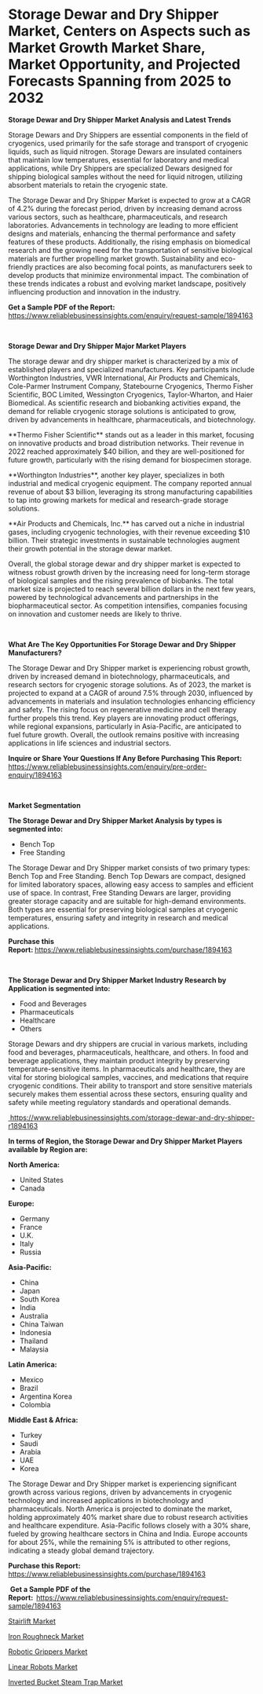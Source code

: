 <p><h1>Storage Dewar and Dry Shipper Market, Centers on Aspects such as Market Growth Market Share, Market Opportunity, and Projected Forecasts Spanning from 2025 to 2032</h1></p><p><strong>Storage Dewar and Dry Shipper Market Analysis and Latest Trends</strong></p>
<p><p>Storage Dewars and Dry Shippers are essential components in the field of cryogenics, used primarily for the safe storage and transport of cryogenic liquids, such as liquid nitrogen. Storage Dewars are insulated containers that maintain low temperatures, essential for laboratory and medical applications, while Dry Shippers are specialized Dewars designed for shipping biological samples without the need for liquid nitrogen, utilizing absorbent materials to retain the cryogenic state.</p><p>The Storage Dewar and Dry Shipper Market is expected to grow at a CAGR of 4.2% during the forecast period, driven by increasing demand across various sectors, such as healthcare, pharmaceuticals, and research laboratories. Advancements in technology are leading to more efficient designs and materials, enhancing the thermal performance and safety features of these products. Additionally, the rising emphasis on biomedical research and the growing need for the transportation of sensitive biological materials are further propelling market growth. Sustainability and eco-friendly practices are also becoming focal points, as manufacturers seek to develop products that minimize environmental impact. The combination of these trends indicates a robust and evolving market landscape, positively influencing production and innovation in the industry.</p></p>
<p><strong>Get a Sample PDF of the Report:&nbsp;</strong> <a href="https://www.reliablebusinessinsights.com/enquiry/request-sample/1894163?utm_campaign=97&utm_medium=2&utm_source=Github&utm_content=ia&utm_term=10042025&utm_id=storage-dewar-and-dry-shipper">https://www.reliablebusinessinsights.com/enquiry/request-sample/1894163</a></p>
<p>&nbsp;</p>
<p><strong>Storage Dewar and Dry Shipper Major Market Players</strong></p>
<p><p>The storage dewar and dry shipper market is characterized by a mix of established players and specialized manufacturers. Key participants include Worthington Industries, VWR International, Air Products and Chemicals, Cole-Parmer Instrument Company, Statebourne Cryogenics, Thermo Fisher Scientific, BOC Limited, Wessington Cryogenics, Taylor-Wharton, and Haier Biomedical. As scientific research and biobanking activities expand, the demand for reliable cryogenic storage solutions is anticipated to grow, driven by advancements in healthcare, pharmaceuticals, and biotechnology.</p><p>**Thermo Fisher Scientific** stands out as a leader in this market, focusing on innovative products and broad distribution networks. Their revenue in 2022 reached approximately $40 billion, and they are well-positioned for future growth, particularly with the rising demand for biospecimen storage.</p><p>**Worthington Industries**, another key player, specializes in both industrial and medical cryogenic equipment. The company reported annual revenue of about $3 billion, leveraging its strong manufacturing capabilities to tap into growing markets for medical and research-grade storage solutions.</p><p>**Air Products and Chemicals, Inc.** has carved out a niche in industrial gases, including cryogenic technologies, with their revenue exceeding $10 billion. Their strategic investments in sustainable technologies augment their growth potential in the storage dewar market.</p><p>Overall, the global storage dewar and dry shipper market is expected to witness robust growth driven by the increasing need for long-term storage of biological samples and the rising prevalence of biobanks. The total market size is projected to reach several billion dollars in the next few years, powered by technological advancements and partnerships in the biopharmaceutical sector. As competition intensifies, companies focusing on innovation and customer needs are likely to thrive.</p></p>
<p>&nbsp;</p>
<p><strong>What Are The Key Opportunities For Storage Dewar and Dry Shipper Manufacturers?</strong></p>
<p><p>The Storage Dewar and Dry Shipper market is experiencing robust growth, driven by increased demand in biotechnology, pharmaceuticals, and research sectors for cryogenic storage solutions. As of 2023, the market is projected to expand at a CAGR of around 7.5% through 2030, influenced by advancements in materials and insulation technologies enhancing efficiency and safety. The rising focus on regenerative medicine and cell therapy further propels this trend. Key players are innovating product offerings, while regional expansions, particularly in Asia-Pacific, are anticipated to fuel future growth. Overall, the outlook remains positive with increasing applications in life sciences and industrial sectors.</p></p>
<p><strong>Inquire or Share Your Questions If Any Before Purchasing This Report:</strong> <a href="https://www.reliablebusinessinsights.com/enquiry/pre-order-enquiry/1894163?utm_campaign=97&utm_medium=2&utm_source=Github&utm_content=ia&utm_term=10042025&utm_id=storage-dewar-and-dry-shipper">https://www.reliablebusinessinsights.com/enquiry/pre-order-enquiry/1894163</a></p>
<p>&nbsp;</p>
<p><strong>Market Segmentation</strong></p>
<p><strong>The Storage Dewar and Dry Shipper Market Analysis by types is segmented into:</strong></p>
<p><ul><li>Bench Top</li><li>Free Standing</li></ul></p>
<p><p>The Storage Dewar and Dry Shipper market consists of two primary types: Bench Top and Free Standing. Bench Top Dewars are compact, designed for limited laboratory spaces, allowing easy access to samples and efficient use of space. In contrast, Free Standing Dewars are larger, providing greater storage capacity and are suitable for high-demand environments. Both types are essential for preserving biological samples at cryogenic temperatures, ensuring safety and integrity in research and medical applications.</p></p>
<p><strong>Purchase this Report:&nbsp;</strong><a href="https://www.reliablebusinessinsights.com/purchase/1894163?utm_campaign=97&utm_medium=2&utm_source=Github&utm_content=ia&utm_term=10042025&utm_id=storage-dewar-and-dry-shipper">https://www.reliablebusinessinsights.com/purchase/1894163</a></p>
<p>&nbsp;</p>
<p><strong>The Storage Dewar and Dry Shipper Market Industry Research by Application is segmented into:</strong></p>
<p><ul><li>Food and Beverages</li><li>Pharmaceuticals</li><li>Healthcare</li><li>Others</li></ul></p>
<p><p>Storage Dewars and dry shippers are crucial in various markets, including food and beverages, pharmaceuticals, healthcare, and others. In food and beverage applications, they maintain product integrity by preserving temperature-sensitive items. In pharmaceuticals and healthcare, they are vital for storing biological samples, vaccines, and medications that require cryogenic conditions. Their ability to transport and store sensitive materials securely makes them essential across these sectors, ensuring quality and safety while meeting regulatory standards and operational demands.</p></p>
<p><a href="https://www.reliablebusinessinsights.com/storage-dewar-and-dry-shipper-r1894163?utm_campaign=97&utm_medium=2&utm_source=Github&utm_content=ia&utm_term=10042025&utm_id=storage-dewar-and-dry-shipper">&nbsp;https://www.reliablebusinessinsights.com/storage-dewar-and-dry-shipper-r1894163</a></p>
<p><strong>In terms of Region, the Storage Dewar and Dry Shipper Market Players available by Region are:</strong></p>
<p>
    <p> <strong> North America: </strong>
        <ul>
            <li>United States</li>
            <li>Canada</li>
        </ul>
        </p> 
    <p> <strong> Europe: </strong>
        <ul>
            <li>Germany</li>
            <li>France</li>
            <li>U.K.</li>
            <li>Italy</li>
            <li>Russia</li>
        </ul>
        </p> 
    <p> <strong> Asia-Pacific: </strong>
        <ul>
            <li>China</li>
            <li>Japan</li>
            <li>South Korea</li>
            <li>India</li>
            <li>Australia</li>
            <li>China Taiwan</li>
            <li>Indonesia</li>
            <li>Thailand</li>
            <li>Malaysia</li>
        </ul>
        </p> 
    <p> <strong> Latin America: </strong>
        <ul>
            <li>Mexico</li>
            <li>Brazil</li>
            <li>Argentina Korea</li>
            <li>Colombia</li>
        </ul>
        </p> 
    <p> <strong> Middle East & Africa: </strong>
        <ul>
            <li>Turkey</li>
            <li>Saudi</li>
            <li>Arabia</li>
            <li>UAE</li>
            <li>Korea</li>
        </ul>
    </p>
    </p>
<p><p>The Storage Dewar and Dry Shipper market is experiencing significant growth across various regions, driven by advancements in cryogenic technology and increased applications in biotechnology and pharmaceuticals. North America is projected to dominate the market, holding approximately 40% market share due to robust research activities and healthcare expenditure. Asia-Pacific follows closely with a 30% share, fueled by growing healthcare sectors in China and India. Europe accounts for about 25%, while the remaining 5% is attributed to other regions, indicating a steady global demand trajectory.</p></p>
<p><strong>Purchase this Report: </strong><a href="https://www.reliablebusinessinsights.com/purchase/1894163?utm_campaign=97&utm_medium=2&utm_source=Github&utm_content=ia&utm_term=10042025&utm_id=storage-dewar-and-dry-shipper">https://www.reliablebusinessinsights.com/purchase/1894163</a></p>
<p>&nbsp;<strong>Get a Sample PDF of the Report:&nbsp;&nbsp;</strong><a href="https://www.reliablebusinessinsights.com/enquiry/request-sample/1894163?utm_campaign=97&utm_medium=2&utm_source=Github&utm_content=ia&utm_term=10042025&utm_id=storage-dewar-and-dry-shipper">https://www.reliablebusinessinsights.com/enquiry/request-sample/1894163</a></p>
<p><strong></strong></p>
<p><p><a href="https://github.com/pupekironim/Market-Research-Report-List-1/blob/main/stairlift-market.md?utm_campaign=97&utm_medium=2&utm_source=Github&utm_content=ia&utm_term=10042025&utm_id=storage-dewar-and-dry-shipper">Stairlift Market</a></p><p><a href="https://github.com/duzcupetriv/Market-Research-Report-List-1/blob/main/iron-roughneck-market.md?utm_campaign=97&utm_medium=2&utm_source=Github&utm_content=ia&utm_term=10042025&utm_id=storage-dewar-and-dry-shipper">Iron Roughneck Market</a></p><p><a href="https://github.com/dibesnayee/Market-Research-Report-List-1/blob/main/robotic-grippers-market.md?utm_campaign=97&utm_medium=2&utm_source=Github&utm_content=ia&utm_term=10042025&utm_id=storage-dewar-and-dry-shipper">Robotic Grippers Market</a></p><p><a href="https://github.com/rreynagjysma65/Market-Research-Report-List-1/blob/main/linear-robots-market.md?utm_campaign=97&utm_medium=2&utm_source=Github&utm_content=ia&utm_term=10042025&utm_id=storage-dewar-and-dry-shipper">Linear Robots Market</a></p><p><a href="https://github.com/abexjeliti/Market-Research-Report-List-1/blob/main/inverted-bucket-steam-trap-market.md?utm_campaign=97&utm_medium=2&utm_source=Github&utm_content=ia&utm_term=10042025&utm_id=storage-dewar-and-dry-shipper">Inverted Bucket Steam Trap Market</a></p></p>